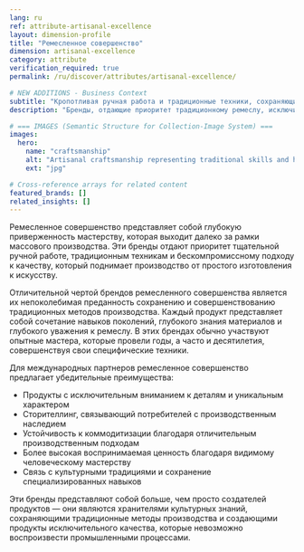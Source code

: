 ```yaml
---
lang: ru
ref: attribute-artisanal-excellence
layout: dimension-profile
title: "Ремесленное совершенство"
dimension: artisanal-excellence
category: attribute
verification_required: true
permalink: /ru/discover/attributes/artisanal-excellence/

# NEW ADDITIONS - Business Context
subtitle: "Кропотливая ручная работа и традиционные техники, сохраняющие поколенческое ремесленное мастерство выше методов массового производства"
description: "Бренды, отдающие приоритет традиционному ремеслу, исключительному вниманию к деталям и сохранению культуры через некомпромиссные ремесленные методы производства."

# === IMAGES (Semantic Structure for Collection-Image System) ===
images:
  hero:
    name: "craftsmanship"
    alt: "Artisanal craftsmanship representing traditional skills and handmade quality"
    ext: "jpg"

# Cross-reference arrays for related content
featured_brands: []
related_insights: []
---
```


Ремесленное совершенство представляет собой глубокую приверженность мастерству, которая выходит далеко за рамки массового производства. Эти бренды отдают приоритет тщательной ручной работе, традиционным техникам и бескомпромиссному подходу к качеству, который поднимает производство от простого изготовления к искусству.

Отличительной чертой брендов ремесленного совершенства является их непоколебимая преданность сохранению и совершенствованию традиционных методов производства. Каждый продукт представляет собой сочетание навыков поколений, глубокого знания материалов и глубокого уважения к ремеслу. В этих брендах обычно участвуют опытные мастера, которые провели годы, а часто и десятилетия, совершенствуя свои специфические техники.

Для международных партнеров ремесленное совершенство предлагает убедительные преимущества:
- Продукты с исключительным вниманием к деталям и уникальным характером
- Сторителлинг, связывающий потребителей с производственным наследием
- Устойчивость к коммодитизации благодаря отличительным производственным подходам
- Более высокая воспринимаемая ценность благодаря видимому человеческому мастерству
- Связь с культурными традициями и сохранение специализированных навыков

Эти бренды представляют собой больше, чем просто создателей продуктов — они являются хранителями культурных знаний, сохраняющими традиционные методы производства и создающими продукты исключительного качества, которые невозможно воспроизвести промышленными процессами.
